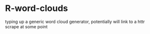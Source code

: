 # R-word-clouds
typing up a generic word cloud generator, potentially will link to a httr scrape at some point
